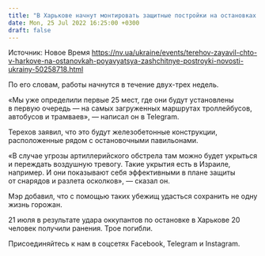 ```yaml
---
title: "В Харькове начнут монтировать защитные постройки на остановках общественного транспорта — Терехов"
date: Mon, 25 Jul 2022 16:25:00 +0300
draft: false
---
```

Источник: Новое Время https://nv.ua/ukraine/events/terehov-zayavil-chto-v-harkove-na-ostanovkah-poyavyatsya-zashchitnye-postroyki-novosti-ukrainy-50258718.html


 По его словам, работы начнутся в течение двух-трех недель.

«Мы уже определили первые 25 мест, где они будут установлены в первую очередь — на самых загруженных маршрутах троллейбусов, автобусов и трамваев», — написал он в Telegram.

Терехов заявил, что это будут железобетонные конструкции, расположенные рядом с остановочными павильонами.

«В случае угрозы артиллерийского обстрела там можно будет укрыться и переждать воздушную тревогу. Такие укрытия есть в Израиле, например. И они показывают себя эффективными в плане защиты от снарядов и разлета осколков», — сказал он.

Мэр добавил, что с помощью таких убежищ удасться сохранить не одну жизнь горожан.

21 июля в результате удара оккупантов по остановке в Харькове 20 человек получили ранения. Трое погибли. 

Присоединяйтесь к нам в соцсетях Facebook, Telegram и Instagram.
